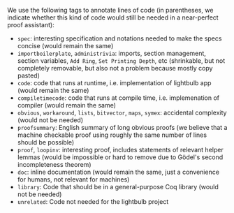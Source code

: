 We use the following tags to annotate lines of code (in parentheses, we indicate whether this kind of code would still be needed in a near-perfect proof assistant):

- `spec`: interesting specification and notations needed to make the specs concise (would remain the same)
- `importboilerplate`, `administrivia`: imports, section management, section variables, `Add Ring`, `Set Printing Depth`, etc (shrinkable, but not completely removable, but also not a problem because mostly copy pasted)
- `code`: code that runs at runtime, i.e. implementation of lightbulb app (would remain the same)
- `compiletimecode`: code that runs at compile time, i.e. implemenation of compiler (would remain the same)
- `obvious`, `workaround`, `lists`, `bitvector`, `maps`, `symex`: accidental complexity (would not be needed)
- `proofsummary`: English summary of long obvious proofs (we believe that a machine checkable proof using roughly the same number of lines should be possible)
- `proof`, `loopinv`: interesting proof, includes statements of relevant helper lemmas (would be impossible or hard to remove due to Gödel's second incompleteness theorem)
- `doc`: inline documentation (would remain the same, just a convenience for humans, not relevant for machines)
- `library`: Code that should be in a general-purpose Coq library (would not be needed)
- `unrelated`: Code not needed for the lightbulb project

